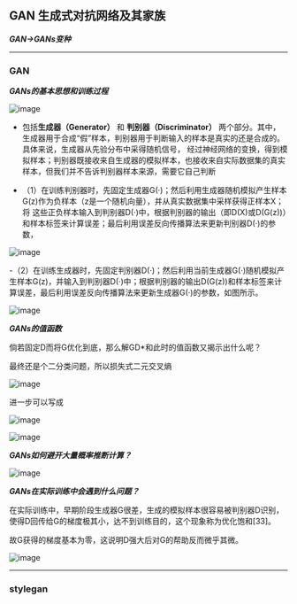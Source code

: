 ## GAN 生成式对抗网络及其家族

 _**GAN->GANs变种**_

---
### GAN
 _**GANs的基本思想和训练过程**_

 ![image](https://github.com/space-zxs/ML-DL/assets/77714764/4d15e0ef-efe0-4f02-85d2-3e09feb649f7)

- 包括**生成器（Generator）** 和 **判别器（Discriminator）** 两个部分。其中，生成器用于合成“假”样本，判别器用于判断输入的样本是真实的还是合成的。具体来说，生成器从先验分布中采得随机信号，
经过神经网络的变换，得到模拟样本；判别器既接收来自生成器的模拟样本，也接收来自实际数据集的真实样本，但我们并不告诉判别器样本来源，需要它自己判断

- （1）在训练判别器时，先固定生成器G(·)；然后利用生成器随机模拟产生样本G(z)作为负样本（z是一个随机向量），并从真实数据集中采样获得正样本X；将
这些正负样本输入到判别器D(·)中，根据判别器的输出（即D(X)或D(G(z))）和样本标签来计算误差；最后利用误差反向传播算法来更新判别器D(·)的参数，

![image](https://github.com/space-zxs/ML-DL/assets/77714764/aac5b7c5-48e9-4f98-bff3-c14aee5acbb7)

-（2）在训练生成器时，先固定判别器D(·)；然后利用当前生成器G(·)随机模拟产生样本G(z)，并输入到判别器D(·)中；根据判别器的输出D(G(z))和样本标签来计算误差，最后利用误差反向传播算法来更新生成器G(·)的参数，如图所示。

![image](https://github.com/space-zxs/ML-DL/assets/77714764/16fba1dc-171a-489a-bf2f-45ced7fac518)


_**GANs的值函数**_

倘若固定D而将G优化到底，那么解GD*和此时的值函数又揭示出什么呢？

最终还是个二分类问题，所以损失式二元交叉熵

![image](https://github.com/space-zxs/ML-DL/assets/77714764/28e68ef2-c605-44e0-abf3-3ee48bbd24ad)

进一步可以写成

![image](https://github.com/space-zxs/ML-DL/assets/77714764/5beeb1ba-1c3a-47fd-a84d-850cddf48621)


![image](https://github.com/space-zxs/ML-DL/assets/77714764/14e014d1-7bbf-4972-93a2-ab021e1ddea2)

_**GANs如何避开大量概率推断计算？**_


![image](https://github.com/space-zxs/ML-DL/assets/77714764/a4b9d7ba-977a-430e-8291-0665bd52e4ab)


_**GANs在实际训练中会遇到什么问题？**_


在实际训练中，早期阶段生成器G很差，生成的模拟样本很容易被判别器D识别，使得D回传给G的梯度极其小，达不到训练目的，这个现象称为优化饱和[33]。

故G获得的梯度基本为零，这说明D强大后对G的帮助反而微乎其微。


![image](https://github.com/space-zxs/ML-DL/assets/77714764/91aadb14-1817-4562-82b0-6529e3afbeb8)


---

### stylegan




